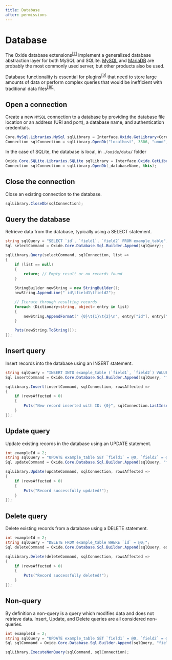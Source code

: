 ```yaml
---
title: Database
after: permissions
---
```


# Database

The Oxide database extensions<sup><a href="/glossary#extensions">[2]</a></sup> implement a generalized database abstraction layer for both MySQL and SQLite.
[MySQL](https://dev.mysql.com/downloads/installer/) and [MariaDB](https://mariadb.org/download/?t=mariadb&p=mariadb&r=11.7.2&os=windows&cpu=x86_64&pkg=msi&mirror=osuosl) are probably the most commonly used server, but other products also be used.

Database functionality is essential for plugins<sup><a href="/glossary#plugins">[3]</a></sup> that need to store large amounts of data or perform complex queries that would be inefficient with traditional data files<sup><a href="/glossary#data-files">[10]</a></sup>.

## Open a connection

Create a new `MYSQL` connection to a database by providing the database file location or an address (URI and port), a database name, and authentication credentials.

```csharp
Core.MySql.Libraries.MySql sqlLibrary = Interface.Oxide.GetLibrary<Core.MySql.Libraries.MySql>();
Connection sqlConnection = sqlLibrary.OpenDb("localhost", 3306, "umod", "username", "password", this);
```

In the case of SQLite, the database is local, in `./oxide/data/` folder

```csharp
Oxide.Core.SQLite.Libraries.SQLite sqlLibrary = Interface.Oxide.GetLibrary<Oxide.Core.SQLite.Libraries.SQLite>();
Connection sqlConnection = sqlLibrary.OpenDb(_databaseName, this);
```

## Close the connection

Close an existing connection to the database.

```csharp
sqlLibrary.CloseDb(sqlConnection);
```

## Query the database

Retrieve data from the database, typically using a SELECT statement.

```csharp
string sqlQuery = "SELECT `id`, `field1`, `field2` FROM example_table";
Sql selectCommand = Oxide.Core.Database.Sql.Builder.Append(sqlQuery);

sqlLibrary.Query(selectCommand, sqlConnection, list =>
{
    if (list == null)
    {
        return; // Empty result or no records found
    }

    StringBuilder newString = new StringBuilder();
    newString.AppendLine(" id\tfield1\tfield2");

    // Iterate through resulting records
    foreach (Dictionary<string, object> entry in list)
    {
        newString.AppendFormat(" {0}\t{1}\t{2}\n", entry["id"], entry["field1"], entry["field2"]);
    }

    Puts(newString.ToString());
});
```

## Insert query

Insert records into the database using an INSERT statement.

```csharp
string sqlQuery = "INSERT INTO example_table (`field1`, `field2`) VALUES (@0, @1);";
Sql insertCommand = Oxide.Core.Database.Sql.Builder.Append(sqlQuery, "field1 value", "field2 value");

sqlLibrary.Insert(insertCommand, sqlConnection, rowsAffected =>
{
    if (rowsAffected > 0)
    {
        Puts("New record inserted with ID: {0}", sqlConnection.LastInsertRowId);
    }
});
```

## Update query

Update existing records in the database using an UPDATE statement.

```csharp
int exampleId = 2;
string sqlQuery = "UPDATE example_table SET `field1` = @0, `field2` = @1  WHERE `id` = @2;";
Sql updateCommand = Oxide.Core.Database.Sql.Builder.Append(sqlQuery, "field1 value", "field2 value", exampleId);

sqlLibrary.Update(updateCommand, sqlConnection, rowsAffected =>
{
    if (rowsAffected > 0)
    {
        Puts("Record successfully updated!");
    }
});
```

## Delete query

Delete existing records from a database using a DELETE statement.

```csharp
int exampleId = 2;
string sqlQuery = "DELETE FROM example_table WHERE `id` = @0;";
Sql deleteCommand = Oxide.Core.Database.Sql.Builder.Append(sqlQuery, exampleId);

sqlLibrary.Delete(deleteCommand, sqlConnection, rowsAffected =>
{
    if (rowsAffected > 0)
    {
        Puts("Record successfully deleted!");
    }
});
```

## Non-query

By definition a non-query is a query which modifies data and does not retrieve data. Insert, Update, and Delete queries are all considered non-queries.

```csharp
int exampleId = 2;
string sqlQuery = "UPDATE example_table SET `field1` = @0, `field2` = @1  WHERE `id` = @3;";
Sql sqlCommand = Oxide.Core.Database.Sql.Builder.Append(sqlQuery, "field1 value", "field2 value", exampleId);

sqlLibrary.ExecuteNonQuery(sqlCommand, sqlConnection);
```
